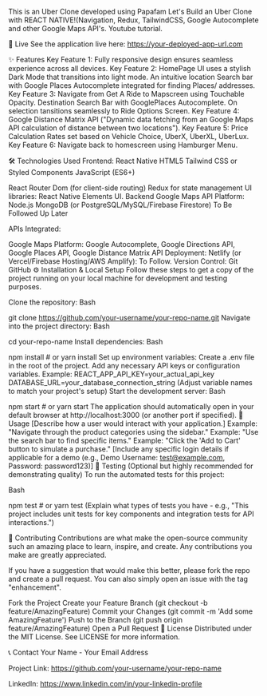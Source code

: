 This is an Uber Clone developed using Papafam Let's Build an Uber Clone with REACT NATIVE!(Navigation, Redux, TailwindCSS, Google Autocomplete and other Google Maps API's. Youtube tutorial.

🚀 Live See the application live here: https://your-deployed-app-url.com

✨ Features Key Feature 1: Fully responsive design ensures seamless experience across all devices. Key Feature 2: HomePage UI uses a stylish Dark Mode that transitions into light mode. An intuitive location Search bar with Google Places Autocomplete integrated for finding Places/ addresses. Key Feature 3: Navigate from Get A Ride to Mapscreen using Touchable Opacity. Destination Search Bar with GooglePlaces Autocomplete. On selection tansitions seamlessly to Ride Options Screen. Key Feature 4: Google Distance Matrix API ("Dynamic data fetching from an Google Maps API calculation of distance between two locations"). Key Feature 5: Price Calculation Rates set based on Vehicle Choice, UberX, UberXL, UberLux. Key Feature 6: Navigate back to homescreen using Hamburger Menu.

🛠️ Technologies Used Frontend: React Native HTML5 Tailwind CSS or Styled Components JavaScript (ES6+)

React Router Dom (for client-side routing) Redux for state management UI libraries: React Native Elements UI. Backend Google Maps API Platform: Node.js MongoDB (or PostgreSQL/MySQL/Firebase Firestore) To Be Followed Up Later

APIs Integrated:

Google Maps Platform: Google Autocomplete, Google Directions API, Google Places API, Google Distance Matrix API Deployment: Netlify (or Vercel/Firebase Hosting/AWS Amplify): To Follow. Version Control: Git GitHub ⚙️ Installation & Local Setup Follow these steps to get a copy of the project running on your local machine for development and testing purposes.

Clone the repository: Bash

git clone https://github.com/your-username/your-repo-name.git Navigate into the project directory: Bash

cd your-repo-name Install dependencies: Bash

npm install # or yarn install Set up environment variables: Create a .env file in the root of the project. Add any necessary API keys or configuration variables. Example: REACT_APP_API_KEY=your_actual_api_key DATABASE_URL=your_database_connection_string (Adjust variable names to match your project's setup) Start the development server: Bash

npm start # or yarn start The application should automatically open in your default browser at http://localhost:3000 (or another port if specified). 🚀 Usage [Describe how a user would interact with your application.] Example: "Navigate through the product categories using the sidebar." Example: "Use the search bar to find specific items." Example: "Click the 'Add to Cart' button to simulate a purchase." [Include any specific login details if applicable for a demo (e.g., Demo Username: test@example.com, Password: password123)] 🧪 Testing (Optional but highly recommended for demonstrating quality) To run the automated tests for this project:

Bash

npm test # or yarn test (Explain what types of tests you have - e.g., "This project includes unit tests for key components and integration tests for API interactions.")

🤝 Contributing Contributions are what make the open-source community such an amazing place to learn, inspire, and create. Any contributions you make are greatly appreciated.

If you have a suggestion that would make this better, please fork the repo and create a pull request. You can also simply open an issue with the tag "enhancement".

Fork the Project Create your Feature Branch (git checkout -b feature/AmazingFeature) Commit your Changes (git commit -m 'Add some AmazingFeature') Push to the Branch (git push origin feature/AmazingFeature) Open a Pull Request 📄 License Distributed under the MIT License. See LICENSE for more information.

📞 Contact Your Name - Your Email Address

Project Link: https://github.com/your-username/your-repo-name

LinkedIn: https://www.linkedin.com/in/your-linkedin-profile
